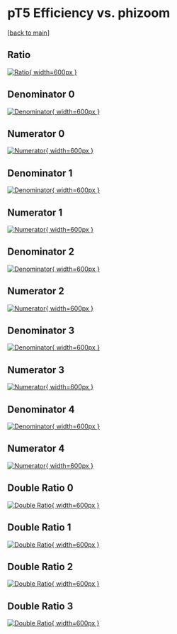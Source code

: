 # pT5 Efficiency vs. phizoom

[[back to main](./)]



## Ratio

[![Ratio](../mtv/var/pT5_vtr_11_1_eff_phizoom.png){ width=600px }](../mtv/var/pT5_vtr_11_1_eff_phizoom.pdf)

## Denominator 0

[![Denominator](../mtv/den/pT5_vtr_11_1_eff_phizoom_den0.png){ width=600px }](../mtv/den/pT5_vtr_11_1_eff_phizoom_den0.pdf)

## Numerator 0

[![Numerator](../mtv/num/pT5_vtr_11_1_eff_phizoom_num0.png){ width=600px }](../mtv/num/pT5_vtr_11_1_eff_phizoom_num0.pdf)

## Denominator 1

[![Denominator](../mtv/den/pT5_vtr_11_1_eff_phizoom_den1.png){ width=600px }](../mtv/den/pT5_vtr_11_1_eff_phizoom_den1.pdf)

## Numerator 1

[![Numerator](../mtv/num/pT5_vtr_11_1_eff_phizoom_num1.png){ width=600px }](../mtv/num/pT5_vtr_11_1_eff_phizoom_num1.pdf)

## Denominator 2

[![Denominator](../mtv/den/pT5_vtr_11_1_eff_phizoom_den2.png){ width=600px }](../mtv/den/pT5_vtr_11_1_eff_phizoom_den2.pdf)

## Numerator 2

[![Numerator](../mtv/num/pT5_vtr_11_1_eff_phizoom_num2.png){ width=600px }](../mtv/num/pT5_vtr_11_1_eff_phizoom_num2.pdf)

## Denominator 3

[![Denominator](../mtv/den/pT5_vtr_11_1_eff_phizoom_den3.png){ width=600px }](../mtv/den/pT5_vtr_11_1_eff_phizoom_den3.pdf)

## Numerator 3

[![Numerator](../mtv/num/pT5_vtr_11_1_eff_phizoom_num3.png){ width=600px }](../mtv/num/pT5_vtr_11_1_eff_phizoom_num3.pdf)

## Denominator 4

[![Denominator](../mtv/den/pT5_vtr_11_1_eff_phizoom_den4.png){ width=600px }](../mtv/den/pT5_vtr_11_1_eff_phizoom_den4.pdf)

## Numerator 4

[![Numerator](../mtv/num/pT5_vtr_11_1_eff_phizoom_num4.png){ width=600px }](../mtv/num/pT5_vtr_11_1_eff_phizoom_num4.pdf)

## Double Ratio 0

[![Double Ratio](../mtv/ratio/pT5_vtr_11_1_eff_phizoom_ratio0.png){ width=600px }](../mtv/ratio/pT5_vtr_11_1_eff_phizoom_ratio0.pdf)

## Double Ratio 1

[![Double Ratio](../mtv/ratio/pT5_vtr_11_1_eff_phizoom_ratio1.png){ width=600px }](../mtv/ratio/pT5_vtr_11_1_eff_phizoom_ratio1.pdf)

## Double Ratio 2

[![Double Ratio](../mtv/ratio/pT5_vtr_11_1_eff_phizoom_ratio2.png){ width=600px }](../mtv/ratio/pT5_vtr_11_1_eff_phizoom_ratio2.pdf)

## Double Ratio 3

[![Double Ratio](../mtv/ratio/pT5_vtr_11_1_eff_phizoom_ratio3.png){ width=600px }](../mtv/ratio/pT5_vtr_11_1_eff_phizoom_ratio3.pdf)

